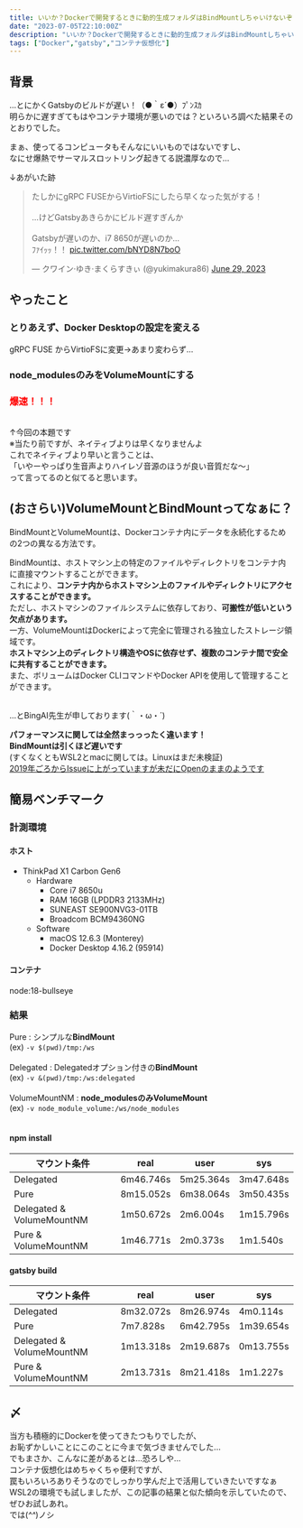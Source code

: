 ```yaml
---
title: いいか？Dockerで開発するときに動的生成フォルダはBindMountしちゃいけないぞ？約束だぞ？
date: "2023-07-05T22:10:00Z"
description: "いいか？Dockerで開発するときに動的生成フォルダはBindMountしちゃいけないぞ？約束だぞ？"
tags: ["Docker","gatsby","コンテナ仮想化"]
---
```


## 背景
...とにかくGatsbyのビルドが遅い！（●｀ε´●）ﾌﾟﾝｽｶ     
明らかに遅すぎてもはやコンテナ環境が悪いのでは？といろいろ調べた結果そのとおりでした。   

まぁ、使ってるコンピュータもそんなにいいものではないですし、   
なにせ爆熱でサーマルスロットリング起きてる説濃厚なので...   

↓あがいた跡   
<blockquote class="twitter-tweet"><p lang="ja" dir="ltr">たしかにgRPC FUSEからVirtioFSにしたら早くなった気がする！<br><br>...けどGatsbyあきらかにビルド遅すぎんか<br><br>Gatsbyが遅いのか、i7 8650が遅いのか...<br>ﾌｧｲｯｯ！！ <a href="https://t.co/bNYD8N7boO">pic.twitter.com/bNYD8N7boO</a></p>&mdash; クワイン·ゆき·まくらすきぃ (@yukimakura86) <a href="https://twitter.com/yukimakura86/status/1674409444191670272?ref_src=twsrc%5Etfw">June 29, 2023</a></blockquote> <script async src="https://platform.twitter.com/widgets.js" charset="utf-8"></script>

## やったこと
### とりあえず、Docker Desktopの設定を変える
gRPC FUSE からVirtioFSに変更→あまり変わらず...
### node_modulesのみをVolumeMountにする
<font color=red><h3>爆速！！！</h3></font>  
↑今回の本題です   
※当たり前ですが、ネイティブよりは早くなりませんよ    
これでネイティブより早いと言うことは、   
「いやーやっぱり生音声よりハイレゾ音源のほうが良い音質だな〜」   
って言ってるのと似てると思います。   

## (おさらい)VolumeMountとBindMountってなぁに？
BindMountとVolumeMountは、Dockerコンテナ内にデータを永続化するための2つの異なる方法です。   

BindMountは、ホストマシン上の特定のファイルやディレクトリをコンテナ内に直接マウントすることができます。   
これにより、**コンテナ内からホストマシン上のファイルやディレクトリにアクセスすることができます。**   
ただし、ホストマシンのファイルシステムに依存しており、**可搬性が低いという欠点があります。**
<br/>
一方、VolumeMountはDockerによって完全に管理される独立したストレージ領域です。   
**ホストマシン上のディレクトリ構造やOSに依存せず、複数のコンテナ間で安全に共有することができます。**    
また、ボリュームはDocker CLIコマンドやDocker APIを使用して管理することができます。  
<br/>

...とBingAI先生が申しております(｀・ω・´)

**パフォーマンスに関しては全然まっっったく違います！**   
**BindMountは引くほど遅いです**   
(すくなくともWSL2とmacに関しては。Linuxはまだ未検証)   
[2019年ごろからIssueに上がっていますが未だにOpenのままのようです](https://github.com/docker/for-mac/issues/3677)   

## 簡易ベンチマーク
### 計測環境
#### ホスト
- ThinkPad X1 Carbon Gen6 
    - Hardware
        - Core i7 8650u
        - RAM 16GB (LPDDR3 2133MHz)
        - SUNEAST SE900NVG3-01TB
        - Broadcom BCM94360NG
    - Software
        - macOS 12.6.3 (Monterey)
        - Docker Desktop 4.16.2 (95914)        
#### コンテナ
node:18-bullseye
### 結果
Pure : シンプルな**BindMount**     
    (ex) `-v $(pwd)/tmp:/ws`   
<br/>
Delegated : Delegatedオプション付きの**BindMount**    
    (ex) `-v &(pwd)/tmp:/ws:delegated`   
<br/>
VolumeMountNM : **node_modulesのみVolumeMount**     
    (ex) `-v node_module_volume:/ws/node_modules`    
<br/>
#### npm install
|マウント条件|real|user|sys|
|--|--|--|--|
|Delegated|6m46.746s|5m25.364s|3m47.648s|
|Pure|8m15.052s|6m38.064s|3m50.435s|
|Delegated & VolumeMountNM|1m50.672s|2m6.004s|1m15.796s|
|Pure & VolumeMountNM|1m46.771s|2m0.373s|1m1.540s|

#### gatsby build
|マウント条件|real|user|sys|
|--|--|--|--|
|Delegated|8m32.072s|8m26.974s|4m0.114s|
|Pure|7m7.828s|6m42.795s|1m39.654s|
|Delegated & VolumeMountNM|1m13.318s|2m19.687s|0m13.755s|
|Pure & VolumeMountNM|2m13.731s|8m21.418s|1m1.227s|

## 〆
当方も積極的にDockerを使ってきたつもりでしたが、      
お恥ずかしいことにこのことに今まで気づきませんでした...    
でもまさか、こんなに差があるとは...恐ろしや...   
コンテナ仮想化はめちゃくちゃ便利ですが、   
罠もいろいろありそうなのでしっかり学んだ上で活用していきたいですなぁ    
WSL2の環境でも試しましたが、この記事の結果と似た傾向を示していたので、   
ぜひお試しあれ。   
では(*^^*)ノシ   
